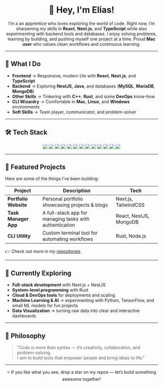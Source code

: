 <h1 align="center">👋 Hey, I'm Elias!</h1>

<p align="center">
  I’m a an apprentice who loves exploring the world of code.  
  Right now, I’m sharpening my skills in <b>React</b>, <b>Next.js</b>, and <b>TypeScript</b> while also experimenting with backend tools and databases.  
  I enjoy solving problems, learning by building, and pushing myself one project at a time.  
  Proud <b>Mac user</b> who values clean workflows and continuous learning.
</p>

---

## 🚀 What I Do

- **Frontend** → Responsive, modern UIs with **React**, **Next.js**, and **TypeScript**  
- **Backend** → Exploring **NestJS**, **Java**, and databases (**MySQL**, **MariaDB**, **MongoDB**)  
- **Other Skills** → Tinkering with **C++**, **Rust**, and some **DevOps** know-how  
- **CLI Wizardry** → Comfortable in **Mac**, **Linux**, and **Windows** environments  
- **Soft Skills** → Team player, communicator, and problem-solver  

---

## 🛠️ Tech Stack

<p align="center">
  <img src="https://img.shields.io/badge/-HTML5-E34F26?logo=html5&logoColor=white" />
  <img src="https://img.shields.io/badge/-CSS3-1572B6?logo=css3&logoColor=white" />
  <img src="https://img.shields.io/badge/-JavaScript-F7DF1E?logo=javascript&logoColor=black" />
  <img src="https://img.shields.io/badge/-TypeScript-3178C6?logo=typescript&logoColor=white" />
  <img src="https://img.shields.io/badge/-React-61DAFB?logo=react&logoColor=black" />
  <img src="https://img.shields.io/badge/-Next.js-000000?logo=next.js&logoColor=white" />
  <img src="https://img.shields.io/badge/-NestJS-E0234E?logo=nestjs&logoColor=white" />
  <img src="https://img.shields.io/badge/-MySQL-4479A1?logo=mysql&logoColor=white" />
  <img src="https://img.shields.io/badge/-MariaDB-003545?logo=mariadb&logoColor=white" />
  <img src="https://img.shields.io/badge/-MongoDB-47A248?logo=mongodb&logoColor=white" />
  <img src="https://img.shields.io/badge/-Java-007396?logo=java&logoColor=white" />
  <img src="https://img.shields.io/badge/-C++-00599C?logo=c%2B%2B&logoColor=white" />
  <img src="https://img.shields.io/badge/-Rust-000000?logo=rust&logoColor=white" />
</p>

---

## 📂 Featured Projects

Here are some of the things I’ve been building:

| Project | Description | Tech |
|---------|-------------|------|
| **Portfolio Website** | Personal portfolio showcasing projects & blogs | Next.js, TailwindCSS |
| **Task Manager App** | A full-stack app for managing tasks with authentication | React, NestJS, MongoDB |
| **CLI Utility** | Custom terminal tool for automating workflows | Rust, Node.js |

👉 Check out more in my [repositories](https://github.com/your-username?tab=repositories).

---

## 🧭 Currently Exploring

- **Full-stack development** with Next.js + NestJS  
- **System-level programming** with Rust  
- **Cloud & DevOps tools** for deployments and scaling  
- **Machine Learning & AI** → experimenting with Python, TensorFlow, and small ML models for fun projects  
- **Data Visualization** → turning raw data into clear and interactive dashboards  

---

## 📜 Philosophy

> "Code is more than syntax — it’s creativity, collaboration, and problem-solving.  
> I aim to build tools that empower people and bring ideas to life."  

---

<p align="center">⭐ If you like what you see, drop a star on my repos — let’s build something awesome together!</p>
